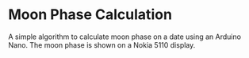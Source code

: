 # Moon Phase Calculation
A simple algorithm to calculate moon phase on a date using an Arduino Nano. The moon phase is shown on a Nokia 5110 display.
